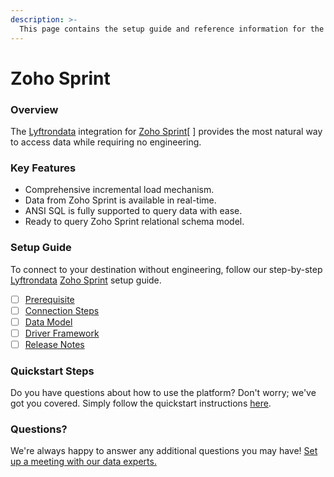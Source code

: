 ```yaml
---
description: >-
  This page contains the setup guide and reference information for the Zoho Sprint source connector.
---
```


# Zoho Sprint

### Overview

The [Lyftrondata](https://www.lyftrondata.com/) integration for [Zoho Sprint](https://www.lyftrondata.com/integration/business-analytics/zoho-sprint//)[ ] provides the most natural way to access data while requiring no engineering.

### Key Features

* Comprehensive incremental load mechanism.
* Data from Zoho Sprint is available in real-time.&#x20;
* ANSI SQL is fully supported to query data with ease.
* Ready to query Zoho Sprint relational schema model.

### Setup Guide

To connect to your destination without engineering, follow our step-by-step [Lyftrondata](https://www.lyftrondata.com/)  [Zoho Sprint](https://www.lyftrondata.com/integration/business-analytics/zoho-sprint/) setup guide.

* [ ] [Prerequisite](../../business-analytics/zoho-sprint/prerequisite.md)
* [ ] [Connection Steps](../../business-analytics/zoho-sprint/connection-steps.md)
* [ ] [Data Model](../../business-analytics/zoho-sprint/data-model/)
* [ ] [Driver Framework](../../business-analytics/zoho-sprint/driver-framework/)
* [ ] [Release Notes](../../business-analytics/zoho-sprint/release-notes.md)

### Quickstart Steps

Do you have questions about how to use the platform? Don't worry; we've got you covered. Simply follow the quickstart instructions [here](../../../business-analytics/zoho-sprint/quickstart-steps.md).

### Questions? <a href="#questions" id="questions"></a>

We're always happy to answer any additional questions you may have! [Set up a meeting with our data experts.](https://www.lyftrondata.com/book-a-meeting/)

